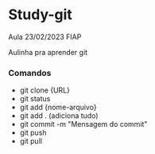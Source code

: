 # Study-git
Aula 23/02/2023 FIAP

Aulinha pra aprender git 

### Comandos
- git clone {URL}
- git status
- git add {nome-arquivo}
- git add . (adiciona tudo)
- git commit -m "Mensagem do commit"
- git push 
- git pull
